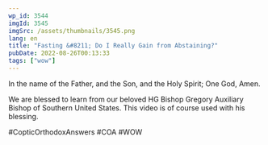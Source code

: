 ```yaml
---
wp_id: 3544
imgId: 3545
imgSrc: /assets/thumbnails/3545.png
lang: en
title: "Fasting &#8211; Do I Really Gain from Abstaining?"
pubDate: 2022-08-26T00:13:33
tags: ["wow"]
---
```


<!-- page: 6 -->

<p>In the name of the Father, and the Son, and the Holy Spirit; One God, Amen. </p>
<p>We are blessed to learn from our beloved HG Bishop Gregory Auxiliary Bishop of Southern United States. This video is of course used with his blessing.</p>
<p>#CopticOrthodoxAnswers #COA #WOW</p>
